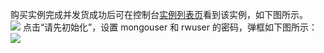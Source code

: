 购买实例完成并发货成功后可在控制台[实例列表页](https://console.cloud.tencent.com/mongodb)看到该实例，如下图所示。<br>
![](https://main.qcloudimg.com/raw/349b681a43275ccc0c3d79f54dea421f.png)
点击“请先初始化”，设置 mongouser 和 rwuser 的密码，弹框如下图所示：<br>
![](https://main.qcloudimg.com/raw/042e6a5a5d4da7eb73e3df906644e84d.png)